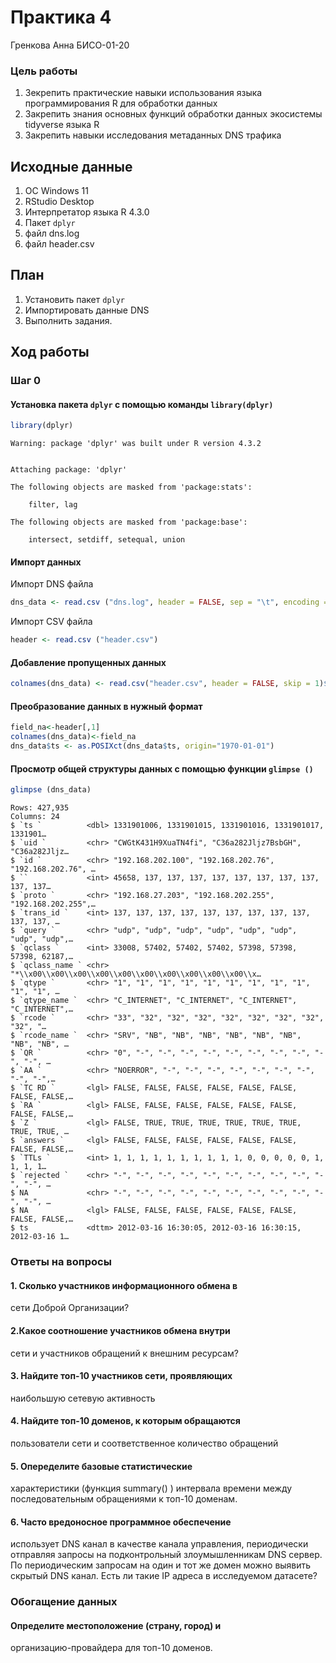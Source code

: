 Практика 4
================
Гренкова Анна БИСО-01-20

### Цель работы

1.  Зекрепить практические навыки использования языка программирования R
    для обработки данных
2.  Закрепить знания основных функций обработки данных экосистемы
    tidyverse языка R
3.  Закрепить навыки исследования метаданных DNS трафика

## Исходные данные

1.  ОС Windows 11
2.  RStudio Desktop
3.  Интерпретатор языка R 4.3.0
4.  Пакет `dplyr`
5.  файл dns.log
6.  файл header.csv

## План

1.  Установить пакет `dplyr`
2.  Импортировать данные DNS
3.  Выполнить задания.

## Ход работы

### Шаг 0

#### Установка пакета `dplyr` с помощью команды `library(dplyr)`

``` r
library(dplyr)
```

    Warning: package 'dplyr' was built under R version 4.3.2


    Attaching package: 'dplyr'

    The following objects are masked from 'package:stats':

        filter, lag

    The following objects are masked from 'package:base':

        intersect, setdiff, setequal, union

#### Импорт данных

Импорт DNS файла

``` r
dns_data <- read.csv ("dns.log", header = FALSE, sep = "\t", encoding = "UTF-8")
```

Импорт CSV файла

``` r
header <- read.csv ("header.csv")
```

#### Добавление пропущенных данных

``` r
colnames(dns_data) <- read.csv("header.csv", header = FALSE, skip = 1)$V1
```

#### Преобразование данных в нужный формат

``` r
field_na<-header[,1]
colnames(dns_data)<-field_na
dns_data$ts <- as.POSIXct(dns_data$ts, origin="1970-01-01")
```

#### Просмотр общей структуры данных с помощью функции `glimpse ()`

``` r
glimpse (dns_data)
```

    Rows: 427,935
    Columns: 24
    $ `ts `          <dbl> 1331901006, 1331901015, 1331901016, 1331901017, 1331901…
    $ `uid `         <chr> "CWGtK431H9XuaTN4fi", "C36a282Jljz7BsbGH", "C36a282Jljz…
    $ `id `          <chr> "192.168.202.100", "192.168.202.76", "192.168.202.76", …
    $ ``             <int> 45658, 137, 137, 137, 137, 137, 137, 137, 137, 137, 137…
    $ `proto `       <chr> "192.168.27.203", "192.168.202.255", "192.168.202.255",…
    $ `trans_id `    <int> 137, 137, 137, 137, 137, 137, 137, 137, 137, 137, 137, …
    $ `query `       <chr> "udp", "udp", "udp", "udp", "udp", "udp", "udp", "udp",…
    $ `qclass `      <int> 33008, 57402, 57402, 57402, 57398, 57398, 57398, 62187,…
    $ `qclass_name ` <chr> "*\\x00\\x00\\x00\\x00\\x00\\x00\\x00\\x00\\x00\\x00\\x…
    $ `qtype `       <chr> "1", "1", "1", "1", "1", "1", "1", "1", "1", "1", "1", …
    $ `qtype_name `  <chr> "C_INTERNET", "C_INTERNET", "C_INTERNET", "C_INTERNET",…
    $ `rcode `       <chr> "33", "32", "32", "32", "32", "32", "32", "32", "32", "…
    $ `rcode_name `  <chr> "SRV", "NB", "NB", "NB", "NB", "NB", "NB", "NB", "NB", …
    $ `QR `          <chr> "0", "-", "-", "-", "-", "-", "-", "-", "-", "-", "-", …
    $ `AA `          <chr> "NOERROR", "-", "-", "-", "-", "-", "-", "-", "-", "-",…
    $ `TC RD `       <lgl> FALSE, FALSE, FALSE, FALSE, FALSE, FALSE, FALSE, FALSE,…
    $ `RA `          <lgl> FALSE, FALSE, FALSE, FALSE, FALSE, FALSE, FALSE, FALSE,…
    $ `Z `           <lgl> FALSE, TRUE, TRUE, TRUE, TRUE, TRUE, TRUE, TRUE, TRUE, …
    $ `answers `     <lgl> FALSE, FALSE, FALSE, FALSE, FALSE, FALSE, FALSE, FALSE,…
    $ `TTLs `        <int> 1, 1, 1, 1, 1, 1, 1, 1, 1, 1, 0, 0, 0, 0, 0, 1, 1, 1, 1…
    $ `rejected `    <chr> "-", "-", "-", "-", "-", "-", "-", "-", "-", "-", "-", …
    $ NA             <chr> "-", "-", "-", "-", "-", "-", "-", "-", "-", "-", "-", …
    $ NA             <lgl> FALSE, FALSE, FALSE, FALSE, FALSE, FALSE, FALSE, FALSE,…
    $ ts             <dttm> 2012-03-16 16:30:05, 2012-03-16 16:30:15, 2012-03-16 1…

### Ответы на вопросы

#### 1. Сколько участников информационного обмена в

сети Доброй Организации?

#### 2.Какое соотношение участников обмена внутри

сети и участников обращений к внешним ресурсам?

#### 3. Найдите топ-10 участников сети, проявляющих

наибольшую сетевую активность

#### 4. Найдите топ-10 доменов, к которым обращаются

пользователи сети и соответственное количество обращений

#### 5. Опеределите базовые статистические

характеристики (функция summary() ) интервала времени между
последовательным обращениями к топ-10 доменам.

#### 6. Часто вредоносное программное обеспечение

использует DNS канал в качестве канала управления, периодически
отправляя запросы на подконтрольный злоумышленникам DNS сервер. По
периодическим запросам на один и тот же домен можно выявить скрытый DNS
канал. Есть ли такие IP адреса в исследуемом датасете?

### Обогащение данных

#### Определите местоположение (страну, город) и

организацию-провайдера для топ-10 доменов.
